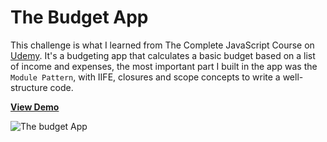 # The Budget App

This challenge is what I learned from The Complete JavaScript Course on [Udemy](https://www.udemy.com/the-complete-javascript-course/). It's a budgeting app that calculates a basic budget based on a list of income and expenses, the most important part I built in the app was the `Module Pattern`, with IIFE, closures and scope concepts to write a well-structure code.

[**View Demo**](https://pamcy.github.io/50Websites/33-budgeting-app/)

![The budget App](./imgs/demo-budgeting-app)
